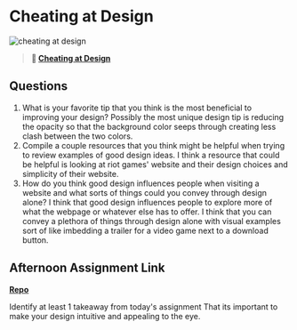 # Cheating at Design

![cheating at design](https://bcw.blob.core.windows.net/public/img/courses/5247609446691139)

> **📖 [Cheating at Design](https://codeworksacademy.com/fs-student-guide/resources/wk1/04-Cheating-at-Design)**

## Questions

1. What is your favorite tip that you think is the most beneficial to improving your design?
Possibly the most unique design tip is reducing the opacity so that the background color seeps through creating less clash between the two colors.
2. Compile a couple resources that you think might be helpful when trying to review examples of good design ideas.
I think a resource that could be helpful is looking at riot games' website and their design choices and simplicity of their website.
3. How do you think good design influences people when visiting a website and what sorts of things could you convey through design alone?
I think that good design influences people to explore more of what the webpage or whatever else has to offer. I think that you can convey a plethora of things through design alone with visual examples sort of like imbedding a trailer for a video game next to a download button.
## Afternoon Assignment Link

**[Repo](https://github.com/ConnerSeely/<ASSIGNMENT_REPO>)**

Identify at least 1 takeaway from today's assignment
That its important to make your design intuitive and appealing to the eye.